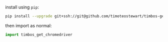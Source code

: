 
install using `pip`:

```bash
pip install --upgrade git+ssh://git@github.com/timoteostewart/timbos-get-chromedriver.git#egg=timbos_get_chromedriver
```

then import as normal:

```python
import timbos_get_chromedriver
```
